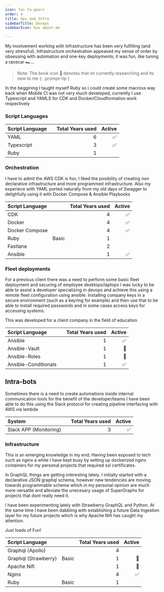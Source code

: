 ```yaml
---
icon: fas fa-gears
order: 4
title: Ops and Infra
sidebarTitle: Devops
sidebarIcon: box about-me

---
```


My involvement working with Infrastructure has been very fulfilling (and very stressful). Infrastructure orchestration appeased my sense of order by obsessing with automation and one-key deployments; it was fun, like tuning a racecar 🏎️...  

> Note: The book icon 📖 denotes that im currently researching and its new to me
{: .prompt-tip }


In the beggining I taught myself Ruby so i could create some macross way back when Mobile CI was not very much developed, currently I use Typescript and YAMLS for CDK and Docker/Cloudformation work respectively

### Script Languages

| Script Language  |       | Total Years used | Active |
| :----------------- | :--------------- | ------: |------: |
| YAML |  |   6 | ✅ |
| Typescript |  |   3 | ✅ |
| Ruby |  |   1 | |

### Orchestration 

I have to admit the AWS CDK is fun; I liked the posibility of creating non declarative infrastructure and more programmed infrastructure. Also my experiece with YAML ported naturally from my old days of Swagger to delighfully using it with Docker Compose & Ansible Playbooks

| Script Language  |       | Total Years used | Active |
| :----------------- | :--------------- | ------: |------: |
| CDK |  |   4 | ✅ |
| Docker |  |   4 | ✅ |
| Docker Compose |  | 4 | ✅ |
| Ruby | Basic |   1 | |
| Fastlane |  |   2 | |
| Ansible | | 1 | ✅ |

### Fleet deployments

For a previous client there was a need to perform some basic fleet deployment and securing of employee desktops/laptops I was lucky to be able to assist a developer specializing in devops and achieve this using a remote fleet configuration using ansible. Installing company keys in a secure environment (such as a keyring for example) and then use that to be able to install required passwords and in some cases access keys for accessing systems.

This was developed for a client company in the field of education

| Script Language  |       | Total Years used | Active |
| :----------------- | :--------------- | ------: |------: |
| Ansible | | 1 | ✅ |
| Ansible-Vault | | 1 | 📖 |
| Ansible-Roles | | 1 | 📖 |
| Ansible-Conditionals | | 1 | ✅ |

## Intra-bots

Sometimes there is a need to create automations inside internal communication tools for the benefit of the developer/teams I have been able to do this using the Slack protocol for creating pipeline interfacing with AWS via lambda 

| System  |       | Total Years used | Active |
| :----------------- | :--------------- | ------: |------: |
| Slack APP (Monitoring) |  | 3| ✅ |


### Infrastructure 

This is an emerging knowledge in my end; Having been exposed to tech such as nginx a while I have kept busy by setting up dockerized nginx containers for my personal projects that required ssl certificates. 

In GraphQL things are getting interesting lately. I initially started with a declarative JSON graphql schema, however new tendencies are moving towards programmable schema which in my personal opinion are much more versatile and alleviate the unecesary usage of SuperGraphs for projects that dont really need it.

I have been experimenting lately with Strawberry GraphQL and Python. At the same time I have been dabbling with establishing a future Data Ingestion layer for my future projects which is why Apache Nifi has caught my attention. 

Just loads of Fun!

| Script Language  |       | Total Years used | Active |
| :----------------- | :--------------- | ------: |------: |
| Graphql (Apollo)|  |   4 |  |
| Graphql (Strawberry)| Basic |   1 | 📖 |
| Apache Nifi | | 1|📖 |
| Nginx |  |   4 | ✅ |
| Ruby | Basic |   1 | |



